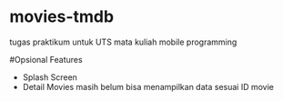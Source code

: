# movies-tmdb

tugas praktikum untuk UTS mata kuliah mobile programming

#Opsional Features

- Splash Screen
- Detail Movies masih belum bisa menampilkan data sesuai ID movie
